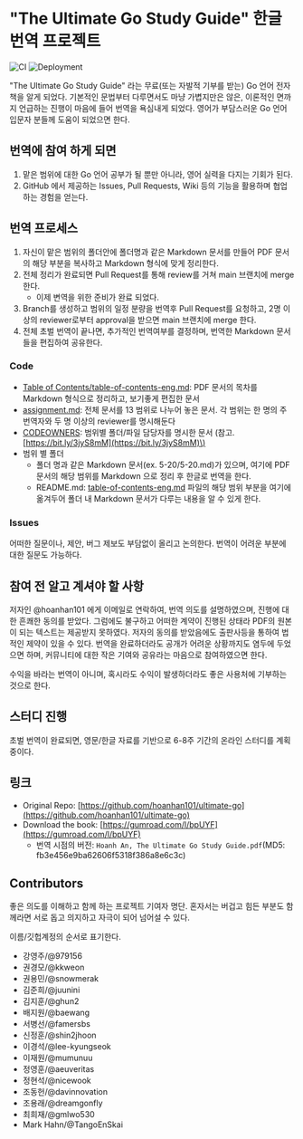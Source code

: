 # "The Ultimate Go Study Guide" 한글 번역 프로젝트

![CI](https://github.com/ultimate-go-korean/translation/workflows/CI/badge.svg) ![Deployment](https://github.com/ultimate-go-korean/translation/workflows/Deployment/badge.svg)

"The Ultimate Go Study Guide" 라는 무료\(또는 자발적 기부를 받는\) Go 언어 전자책을 알게 되었다. 기본적인 문법부터 다루면서도 마냥 가볍지만은 않은, 이론적인 면까지 언급하는 진행이 마음에 들어 번역을 욕심내게 되었다. 영어가 부담스러운 Go 언어 입문자 분들께 도움이 되었으면 한다.

## 번역에 참여 하게 되면

1. 맡은 범위에 대한 Go 언어 공부가 될 뿐만 아니라, 영어 실력을 다지는 기회가 된다.
2. GitHub 에서 제공하는 Issues, Pull Requests, Wiki 등의 기능을 활용하며 협업하는 경험을 얻는다.

## 번역 프로세스

1. 자신이 맡은 범위의 폴더안에 폴더명과 같은 Markdown 문서를 만들어 PDF 문서의 해당 부분을 복사하고 Markdown 형식에 맞게 정리한다.
2. 전체 정리가 완료되면 Pull Request를 통해 review를 거쳐 main 브랜치에 merge 한다.
   * 이제 변역을 위한 준비가 완료 되었다.
3. Branch를 생성하고 범위의 일정 분량을 번역후 Pull Request를 요청하고, 2명 이상의 reviewer로부터 approval을 받으면 main 브랜치에 merge 한다.
4. 전체 초벌 번역이 끝나면, 추가적인 번역여부를 결정하며, 번역한 Markdown 문서들을 편집하여 공유한다.

### Code

* [Table of Contents/table-of-contents-eng.md](table-of-contents/table-of-contents-eng.md): PDF 문서의 목차를 Markdown 형식으로 정리하고, 보기좋게 편집한 문서
* [assignment.md](assignment.md): 전체 문서를 13 범위로 나누어 놓은 문서. 각 범위는 한 명의 주 번역자와 두 명 이상의 reviewer를 명시해둔다
* [CODEOWNERS](https://github.com/ultimate-go-korean/translation/tree/86e7958e050398fac3c78b86c134f8e53dd131ec/CODEOWNERS/README.md): 범위별 폴더/파일 담당자를 명시한 문서 \(참고. [https://bit.ly/3jyS8mM](https://bit.ly/3jyS8mM)\)
* 범위 별 폴더
  * 폴더 명과 같은 Markdown 문서\(ex. 5-20/5-20.md\)가 있으며, 여기에 PDF 문서의 해당 범위를 Markdown 으로 정리 후 한글로 번역을 한다.
  * README.md: [table-of-contents-eng.md](table-of-contents/table-of-contents-eng.md) 파일의 해당 범위 부분을 여기에 옮겨두어 폴더 내 Markdown 문서가 다루는 내용을 알 수 있게 한다.

### Issues

어떠한 질문이나, 제안, 버그 제보도 부담없이 올리고 논의한다. 번역이 어려운 부분에 대한 질문도 가능하다.

## 참여 전 알고 계셔야 할 사항

저자인 @hoanhan101 에게 이메일로 연락하여, 번역 의도를 설명하였으며, 진행에 대한 흔쾌한 동의를 받았다. 그럼에도 불구하고 어떠한 계약이 진행된 상태라 PDF의 원본이 되는 텍스트는 제공받지 못하였다. 저자의 동의를 받았음에도 출판사등을 통하여 법적인 제약이 있을 수 있다. 번역을 완료하더라도 공개가 어려운 상황까지도 염두에 두었으면 하며, 커뮤니티에 대한 작은 기여와 공유라는 마음으로 참여하였으면 한다.

수익을 바라는 번역이 아니며, 혹시라도 수익이 발생하더라도 좋은 사용처에 기부하는 것으로 한다.

## 스터디 진행

초벌 번역이 완료되면, 영문/한글 자료를 기반으로 6-8주 기간의 온라인 스터디를 계획중이다.

## 링크

* Original Repo: [https://github.com/hoanhan101/ultimate-go](https://github.com/hoanhan101/ultimate-go)
* Download the book: [https://gumroad.com/l/bpUYF](https://gumroad.com/l/bpUYF)
  * 번역 시점의 버전: `Hoanh An, The Ultimate Go Study Guide.pdf`\(MD5: fb3e456e9ba62606f5318f386a8e6c3c\)

## Contributors

좋은 의도를 이해하고 함께 하는 프로젝트 기여자 명단. 혼자서는 버겁고 힘든 부분도 함께라면 서로 돕고 의지하고 자극이 되어 넘어설 수 있다.

이름/깃헙계정의 순서로 표기한다.

* 강영주/@979156
* 권경모/@kkweon
* 권용민/@snowmerak
* 김준희/@juunini
* 김지훈/@ghun2
* 배지원/@baewang
* 서병선/@famersbs
* 신정훈/@shin2jhoon
* 이경석/@lee-kyungseok
* 이재원/@mumunuu
* 정영훈/@aeuveritas
* 정현석/@nicewook
* 조동헌/@davinnovation
* 조용래/@dreamgonfly
* 최희재/@gmlwo530
* Mark Hahn/@TangoEnSkai

